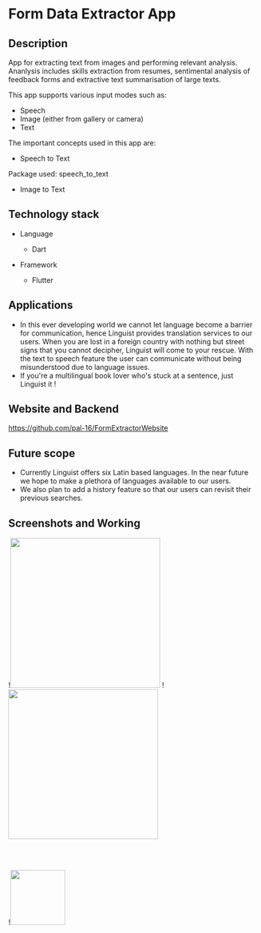 
# Form Data Extractor App


## Description

 App for extracting text from images and performing relevant analysis. Ananlysis includes skills extraction from resumes, sentimental analysis of feedback forms and extractive text summarisation of large texts.

This app supports various input modes such as: 
 - Speech 
 - Image (either from gallery or camera) 
 - Text 
 
The important concepts used in this app are: 

* Speech to Text 

Package used: speech_to_text
  
 
 * Image to Text  
    

## Technology stack
* Language
  * Dart

* Framework
  * Flutter

## Applications

- In this ever developing world we cannot let language become a barrier for communication, hence Linguist provides translation services to our users.
When you are lost in a foreign country with nothing but street signs that you cannot decipher, Linguist will come to your rescue.
With the text to speech feature the user can communicate without being misunderstood due to language issues.
- If you're a multilingual book lover who's stuck at a sentence, just Linguist it !

## Website and Backend
https://github.com/pal-16/FormExtractorWebsite

## Future scope

- Currently Linguist offers six Latin based languages. In the near future we hope to make a plethora of languages available to our users.
- We also plan to add a history feature so that our users can revisit their previous searches.

## Screenshots and Working
!<img src="https://github.com/pal-16/FormDataExtractorApp/blob/master/retrieved-form.JPG" height = 300/>
!<img src="https://github.com/pal-16/FormDataExtractorApp/blob/master/cmd.jpeg" height = 300/> 

<br>
<br>

!<img src="https://github.com/pal-16/FormDataExtractorApp/blob/master/command-line.JPG" height = 110 /> 









